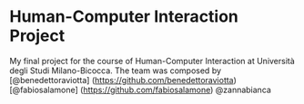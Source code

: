 # Human-Computer Interaction Project
My final project for the course of Human-Computer Interaction at Università degli Studi Milano-Bicocca. The team was composed by [@benedettoraviotta] (https://github.com/benedettoraviotta) [@fabiosalamone] (https://github.com/fabiosalamone) @zannabianca
